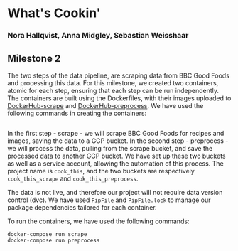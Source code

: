 # What's Cookin'
### Nora Hallqvist, Anna Midgley, Sebastian Weisshaar


## Milestone 2
The two steps of the data pipeline, are scraping data from BBC Good Foods and processing this data. 
For this milestone, we created two containers, atomic for each step, ensuring that each step can be run independently.
The containers are built using the Dockerfiles, with their images uploaded to [DockerHub-scrape](https://hub.docker.com/repository/docker/amidgley/scrape/general)
and [DockerHub-preprocess](https://hub.docker.com/repository/docker/amidgley/preprocess/general).
We have used the following commands in creating the containers:
```
```
    
In the first step - scrape - we will scrape BBC Good Foods for recipes and images, saving the data to a GCP bucket. In
the second step - preprocess - we will process the data, pulling from the scrape bucket, and save the processed data to 
another GCP bucket. We have set up these two buckets as well as a service account, allowing the automation of this process. 
The project name is `cook_this`, and the two buckets are respectively `cook_this_scrape` and `cook_this_preprocess`.

The data is not live, and therefore our project will not require data version control (dvc). We have used `PipFile` and `PipFile.lock` to 
manage our package dependencies tailored for each container. 

To run the containers, we have used the following commands:
```
docker-compose run scrape 
docker-compose run preprocess
```